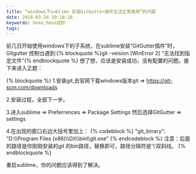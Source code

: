 ```yaml
---
title: “windows下sublime 安装GitGutter插件无法正常使用”的问题
date: 2018-03-28 19:18:18
keywords: hexo,hexo进阶
tags:
---
```


前几日开始使用windows下的子系统，在sublime安装“GitGutter插件”时，Gitgutter 控制台遇到:{% blockquote %}git -veision [WinError 2] “无法找到指定文件”{% endblockquote %}
想了想，应该是安装成功，没有配置的问题。接下来进入正题：

{% blockquote %}
1.安装git,去官网下载windows版本git => https://git-scm.com/downloads

2.安装过程，全部下一步。

3.进入sublime => Preferrences => Package Settings 然后选择GitGutter => settings

4.在出现的窗口右边大括号里加上：
{% codeblock %}
"git_binary": "D:\\\Program Files (x86)\\\Git\\\bin\\\git.exe"
{% endcodeblock %}
注意：后面的路径是你刚刚安装的git 的bin路径，替换即可，路径分隔符是'\\\'双斜线。
{% endblockquote %}

重启sublime，你的问题应该得到了解决。
